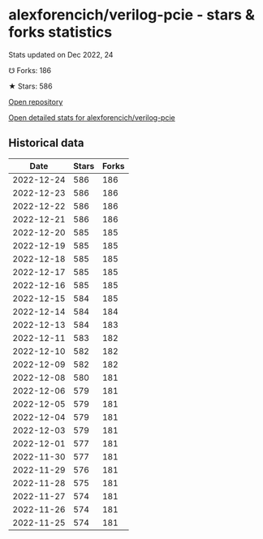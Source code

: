 # alexforencich/verilog-pcie - stars & forks statistics

Stats updated on Dec 2022, 24

☋ Forks: 186

★ Stars: 586

[Open repository](https://github.com/alexforencich/verilog-pcie)

[Open detailed stats for alexforencich/verilog-pcie](https://reviewgithub.com/rep/alexforencich/verilog-pcie)

## Historical data
| Date | Stars | Forks |
|------|-------|-------|
| 2022-12-24 | 586 | 186 | 
| 2022-12-23 | 586 | 186 | 
| 2022-12-22 | 586 | 186 | 
| 2022-12-21 | 586 | 186 | 
| 2022-12-20 | 585 | 185 | 
| 2022-12-19 | 585 | 185 | 
| 2022-12-18 | 585 | 185 | 
| 2022-12-17 | 585 | 185 | 
| 2022-12-16 | 585 | 185 | 
| 2022-12-15 | 584 | 185 | 
| 2022-12-14 | 584 | 184 | 
| 2022-12-13 | 584 | 183 | 
| 2022-12-11 | 583 | 182 | 
| 2022-12-10 | 582 | 182 | 
| 2022-12-09 | 582 | 182 | 
| 2022-12-08 | 580 | 181 | 
| 2022-12-06 | 579 | 181 | 
| 2022-12-05 | 579 | 181 | 
| 2022-12-04 | 579 | 181 | 
| 2022-12-03 | 579 | 181 | 
| 2022-12-01 | 577 | 181 | 
| 2022-11-30 | 577 | 181 | 
| 2022-11-29 | 576 | 181 | 
| 2022-11-28 | 575 | 181 | 
| 2022-11-27 | 574 | 181 | 
| 2022-11-26 | 574 | 181 | 
| 2022-11-25 | 574 | 181 | 

